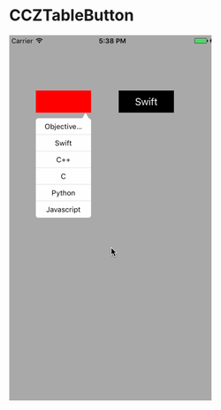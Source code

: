 # CCZTableButton

![image](https://github.com/CranzCapatain/CCZTableButton/blob/master/CCZGuideView_gif.gif)
